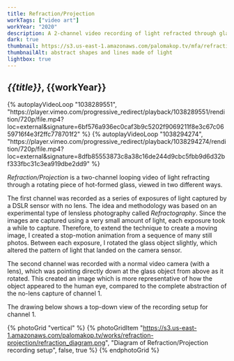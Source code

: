 ```yaml
---
title: Refraction/Projection
workTags: ["video art"]
workYear: "2020"
description: A 2-channel video recording of light refracted through glass
dark: true
thumbnail: https://s3.us-east-1.amazonaws.com/palomakop.tv/mfa/refraction_projection.jpg
thumbnailAlt: abstract shapes and lines made of light
lightbox: true
---
```


## *{{title}}*, {{workYear}}

<div class="two-channel-video">
{% autoplayVideoLoop "1038289551", "https://player.vimeo.com/progressive_redirect/playback/1038289551/rendition/720p/file.mp4?loc=external&signature=6bf576a936ec0caf3b9c5202f9069211f8e3c67c0659716f4e3f2ffc778701f2" %}
{% autoplayVideoLoop "1038294274", "https://player.vimeo.com/progressive_redirect/playback/1038294274/rendition/720p/file.mp4?loc=external&signature=8dfb85553873c8a38c16de244d9cbc5fbb9d6d32bf333fbc31c3ea919dbe2dd9" %}
</div>

*Refraction/Projection* is a two-channel looping video of light refracting through a rotating piece of hot-formed glass, viewed in two different ways.

The first channel was recorded as a series of exposures of light captured by a DSLR sensor with no lens. The idea and methodology was based on an experimental type of lensless photography called *Refractography*. Since the images are captured using a very small amount of light, each exposure took a while to capture. Therefore, to extend the technique to create a moving image, I created a stop-motion animation from a sequence of many still photos. Between each exposure, I rotated the glass object slightly, which altered the pattern of light that landed on the camera sensor.

The second channel was recorded with a normal video camera (with a lens), which was pointing directly down at the glass object from above as it rotated. This created an image which is more representative of how the object appeared to the human eye, compared to the complete abstraction of the no-lens capture of channel 1.

The drawing below shows a top-down view of the recording setup for channel 1.

{% photoGrid "vertical" %}
{% photoGridItem "https://s3.us-east-1.amazonaws.com/palomakop.tv/works/refraction-projection/refraction_diagram.png", "Diagram of Refraction/Projection recording setup", false, true %}
{% endphotoGrid %}
